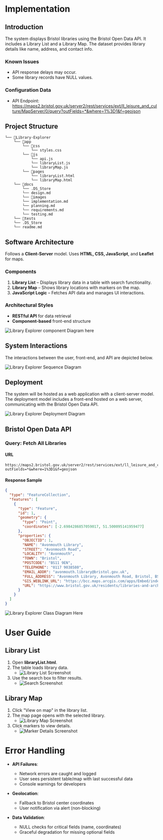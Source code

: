 # Implementation

## Introduction

The system displays Bristol libraries using the Bristol Open Data API. It includes a Library List and a Library Map. The dataset provides library details like name, address, and contact info.

### Known Issues

- API response delays may occur.
- Some library records have NULL values.

### Configuration Data

- API Endpoint: https://maps2.bristol.gov.uk/server2/rest/services/ext/ll_leisure_and_culture/MapServer/0/query?outFields=*&where=1%3D1&f=geojson

## Project Structure

```
└── 📁Library-Explorer
    └── 📁app
        └── 📁css
            └── styles.css
        └── 📁js
            └── api.js
            └── libraryList.js
            └── libraryMap.js
        └── 📁pages
            └── libraryList.html
            └── libraryMap.html
    └── 📁docs
        └── .DS_Store
        └── design.md
        └── 📁images
        └── implementation.md
        └── planning.md
        └── requirements.md
        └── testing.md
    └── 📁tests
    └── .DS_Store
    └── readme.md
```

## Software Architecture

Follows a **Client-Server** model. Uses **HTML, CSS, JavaScript**, and **Leaflet** for maps.

### Components

1. **Library List** – Displays library data in a table with search functionality.
2. **Library Map** – Shows library locations with markers on the map.
3. **JavaScript Logic** – Fetches API data and manages UI interactions.

### Architectural Styles

- **RESTful API** for data retrieval
- **Component-based** front-end structure

![Library Explorer component Diagram here](images/component.png)

## System Interactions

The interactions between the user, front-end, and API are depicted below.

![Library Explorer Sequence Diagram](images/sequence.png)

## Deployment

The system will be hosted as a web application with a client-server model. The deployment model includes a front-end hosted on a web server, communicating with the Bristol Open Data API.

![Library Explorer Deployment Diagram](images/deployment.png)

## Bristol Open Data API

### Query: Fetch All Libraries
<!-- Contributor:  M Z M Ajmal -->
#### URL

```
https://maps2.bristol.gov.uk/server2/rest/services/ext/ll_leisure_and_culture/MapServer/0/query?outFields=*&where=1%3D1&f=geojson
```

#### Response Sample

```json
{
  "type": "FeatureCollection",
  "features": [
    {
      "type": "Feature",
      "id": 1,
      "geometry": {
        "type": "Point",
        "coordinates": [-2.6984286857059017, 51.500095141959477]
      },
      "properties": {
        "OBJECTID": 1,
        "NAME": "Avonmouth Library",
        "STREET": "Avonmouth Road",
        "LOCALITY": "Avonmouth",
        "TOWN": "Bristol",
        "POSTCODE": "BS11 9EN",
        "TELEPHONE": "0117 9038580",
        "EMAIL_ADDR": "avonmouth.library@bristol.gov.uk",
        "FULL_ADDRESS": "Avonmouth Library, Avonmouth Road, Bristol, BS11 9EN.",
        "GIS_WEBLINK_URL": "https://bcc.maps.arcgis.com/apps/Embed/index.html?webmap=34d4096ad1bd44459ec928dbee17a411&feature=moving_home_5779;OBJECTID;1&center=0,0&level=7&scale=false&disable_scroll=false&logoimage=data:image/png;base64,...",
        "URL": "https://www.bristol.gov.uk/residents/libraries-and-archives/find-a-library/library-finder/library?id=1"
      }
    }
  ]
}
```
<!-- Contributor:  M Z M Ajmal -->
![Library Explorer Class Diagram Here](images/class1.png)

# User Guide

## Library List

1. Open **libraryList.html**.
2. The table loads library data.
   - ![Library List Screenshot](images/list1.png)
3. Use the search box to filter results.
   - ![Search Screenshot](images/list2.png)

## Library Map

1. Click "View on map" in the library list.
2. The map page opens with the selected library.
   - ![Library Map Screenshot](images/map1.png)
3. Click markers to view details.
   - ![Marker Details Screenshot](images/map2.png)

# Error Handling

- **API Failures**:

  - Network errors are caught and logged
  - User sees persistent table/map with last successful data
  - Console warnings for developers

- **Geolocation**:

  - Fallback to Bristol center coordinates
  - User notification via alert (non-blocking)

- **Data Validation**:
  - NULL checks for critical fields (name, coordinates)
  - Graceful degradation for missing optional fields
